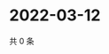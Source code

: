 # 2022-03-12

共 0 条

<!-- BEGIN WEIBO -->
<!-- 最后更新时间 Sat Mar 12 2022 19:12:05 GMT+0800 (China Standard Time) -->

<!-- END WEIBO -->

